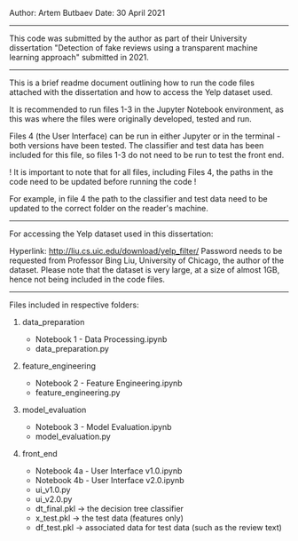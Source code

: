 Author: Artem Butbaev
Date: 30 April 2021

--------------------------------------------------------------------
This code was submitted by the author as part of their University dissertation "Detection of fake reviews using a transparent machine learning approach" submitted in 2021.

--------------------------------------------------------------------

This is a brief readme document outlining how to run the code files attached with the dissertation and how to access the Yelp dataset used.

It is recommended to run files 1-3 in the Jupyter Notebook environment, as this was where the files were originally developed, tested and run.

Files 4 (the User Interface) can be run in either Jupyter or in the terminal - both versions have been tested. The classifier and test data has been included for this file, so files 1-3 do not need to be run to test the front end.

! It is important to note that for all files, including Files 4, the paths in the code need to be updated before running the code ! 

For example, in file 4 the path to the classifier and test data need to be updated to the correct folder on the reader's machine.

--------------------------------------------------------------------

For accessing the Yelp dataset used in this dissertation:

Hyperlink: http://liu.cs.uic.edu/download/yelp_filter/
Password needs to be requested from Professor Bing Liu, University of Chicago, the author of the dataset. 
Please note that the dataset is very large, at a size of almost 1GB, hence not being included in the code files.

--------------------------------------------------------------------

Files included in respective folders:


1. data_preparation

	- Notebook 1 - Data Processing.ipynb
	- data_preparation.py

2. feature_engineering

	- Notebook 2 - Feature Engineering.ipynb
	- feature_engineering.py

3. model_evaluation

	- Notebook 3 - Model Evaluation.ipynb
	- model_evaluation.py

4. front_end

	- Notebook 4a - User Interface v1.0.ipynb
	- Notebook 4b - User Interface v2.0.ipynb
	- ui_v1.0.py
	- ui_v2.0.py
	- dt_final.pkl -> the decision tree classifier
	- x_test.pkl -> the test data (features only)
	- df_test.pkl -> associated data for test data (such as the review text)
